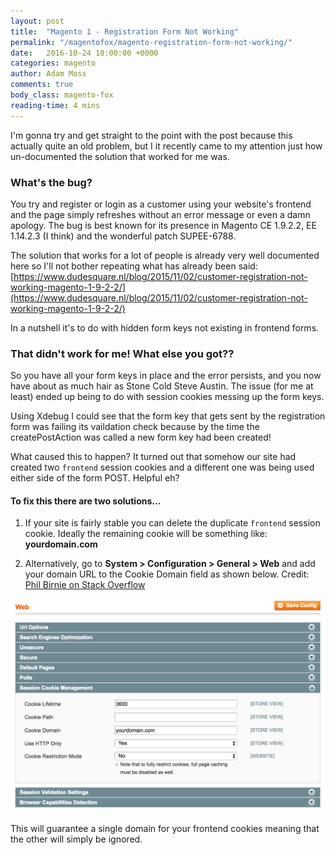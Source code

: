 ```yaml
---
layout: post
title:  "Magento 1 - Registration Form Not Working"
permalink: "/magentofox/magento-registration-form-not-working/"
date:   2016-10-24 18:00:00 +0000
categories: magento
author: Adam Moss
comments: true
body_class: magento-fox
reading-time: 4 mins
---
```


I'm gonna try and get straight to the point with the post because this actually quite an old problem, but I it recently came to my attention just how un-documented the solution that worked for me was.

### What's the bug?

You try and register or login as a customer using your website's frontend and the page simply refreshes without an error message or even a damn apology. The bug is best known for its presence in Magento CE 1.9.2.2, EE 1.14.2.3 (I think) and the wonderful patch SUPEE-6788.

The solution that works for a lot of people is already very well documented here so I'll not bother repeating what has already been said: [https://www.dudesquare.nl/blog/2015/11/02/customer-registration-not-working-magento-1-9-2-2/](https://www.dudesquare.nl/blog/2015/11/02/customer-registration-not-working-magento-1-9-2-2/)

In a nutshell it's to do with hidden form keys not existing in frontend forms.

### That didn't work for me! What else you got??

So you have all your form keys in place and the error persists, and you now have about as much hair as Stone Cold Steve Austin. The issue (for me at least) ended up being to do with session cookies messing up the form keys.

Using Xdebug I could see that the form key that gets sent by the registration form was failing its vaildation check because by the time the createPostAction was called a new form key had been created!

What caused this to happen? It turned out that somehow our site had created two `frontend` session cookies and a different one was being used either side of the form POST. Helpful eh?

#### To fix this there are two solutions...

1) If your site is fairly stable you can delete the duplicate `frontend` session cookie. Ideally the remaining cookie will be something like: **yourdomain.com**

2) Alternatively, go to **System > Configuration > General > Web** and add your domain URL to the Cookie Domain field as shown below. Credit: [Phil Birnie on Stack Overflow](http://stackoverflow.com/a/37955615/750537)

![Set Cookie Domain](/assets/posts/cookie-domain.png)

This will guarantee a single domain for your frontend cookies meaning that the other will simply be ignored.